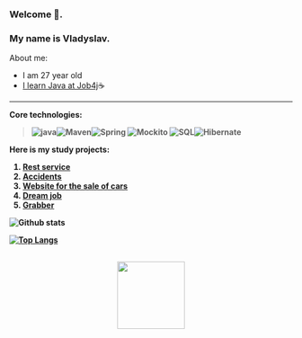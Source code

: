 ### Welcome 👋.
### My name is Vladyslav.

About me:

- I am 27 year old
- [I learn Java at Job4j](https://job4j.ru/)☕

---

<b>Core technologies:<b>

> ![java](https://img.shields.io/badge/Java-%3E%3D8-orange)![Maven](https://img.shields.io/badge/Maven-%3E%3D3-red)![Spring](https://img.shields.io/badge/Spring-%3E%3D5-green)
> ![Mockito](https://img.shields.io/badge/Mockito-%3E%3D4-greeen)
> ![SQL](https://img.shields.io/badge/PostgreSQL-%3E%3D13-blue)![Hibernate](https://img.shields.io/badge/Hibernate-%3E%3D5-orange)

<b>Here is my study projects:<b>

1. [Rest service](https://github.com/WhiteVax/job4j_auth)
2. [Accidents](https://github.com/WhiteVax/job4j_accidents)
3. [Website for the sale of cars](https://github.com/WhiteVax/job4j_cars)
3. [Dream job](https://github.com/WhiteVax/job4j_dreamjob)
3. [Grabber](https://github.com/WhiteVax/job4j_grabber)

![Github stats](https://github-readme-stats.vercel.app/api?username=WhiteVax&hide=stars,prs,issues,contribs)

[![Top Langs](https://github-readme-stats.vercel.app/api/top-langs/?username=WhiteVax&layout=compact)](https://github.com/ShamRail/github-readme-stats)

<div align="center" style="margin: 30px 0">
   <a href="https://github.com/WhiteVax/github-profile-views-counter">
       <img width="120px" src="https://komarev.com/ghpvc/?username=WhiteVax&color=DE002D">
   </a>
</div>
